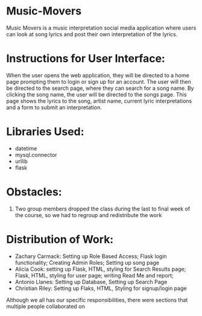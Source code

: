 # Music-Movers


Music Movers is a music interpretation social media application where users can look at song lyrics and post their own interpretation of the lyrics. 


# Instructions for User Interface:
When the user opens the web application, they will be directed to a home page prompting them to login or sign up for an account. The user will then be directed to the search page, where they can search for a song name. By clicking the song name, the user will be directed to the songs page. This page shows the lyrics to the song, artist name, current lyric interpretations and a form to submit an interpretation. 


# Libraries Used:
* datetime
* mysql.connector
* urllib
* flask 


# Obstacles: 
1. Two group members dropped the class during the last to final week of the course, so we had to regroup and redistribute the work


# Distribution of Work: 
* Zachary Carmack: Setting up Role Based Access; Flask login functionality; Creating Admin Roles; Setting up song page
* Alicia Cook: setting up Flask, HTML, styling for Search Results page; Flask, HTML, styling for user page; writing Read Me and report;  
* Antonio Llanes: Setting up Database, Setting up Search Page  
* Christian Riley: Setting up Flaks, HTML, Styling for signup/login page

Although we all has our specific responsibilities, there were sections that multiple people collaborated on
